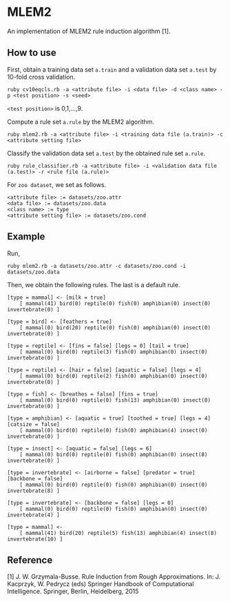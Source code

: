 # MLEM2

An implementation of MLEM2 rule induction algorithm [1].

## How to use
First, obtain a training data set `a.train` and a validation data set `a.test` by 10-fold cross validation.
```
ruby cv10eqcls.rb -a <attribute file> -i <data file> -d <class name> -p <test position> -s <seed>
```
`<test position>` is 0,1,...,9.

Compute a rule set `a.rule` by the MLEM2 algorithm.
```
ruby mlem2.rb -a <attribute file> -i <training data file (a.train)> -c <attribute setting file>
```

Classify the validation data set `a.test` by the obtained rule set `a.rule`.
```
ruby rule_classifier.rb -a <attribute file> -i <validation data file (a.test)> -r <rule file (a.rule)>
```

For `zoo dataset`, we set as follows.
```
<attribute file> := datasets/zoo.attr
<data file> := datasets/zoo.data
<class name> := type
<attribute setting file> := datasets/zoo.cond
```

## Example 

Run, 
```
ruby mlem2.rb -a datasets/zoo.attr -c datasets/zoo.cond -i datasets/zoo.data
```
Then, we obtain the following rules.
The last is a default rule.
```
[type = mammal] <- [milk = true]
	[ mammal(41) bird(0) reptile(0) fish(0) amphibian(0) insect(0) invertebrate(0) ]

[type = bird] <- [feathers = true]
	[ mammal(0) bird(20) reptile(0) fish(0) amphibian(0) insect(0) invertebrate(0) ]

[type = reptile] <- [fins = false] [legs = 0] [tail = true]
	[ mammal(0) bird(0) reptile(3) fish(0) amphibian(0) insect(0) invertebrate(0) ]

[type = reptile] <- [hair = false] [aquatic = false] [legs = 4]
	[ mammal(0) bird(0) reptile(2) fish(0) amphibian(0) insect(0) invertebrate(0) ]

[type = fish] <- [breathes = false] [fins = true]
	[ mammal(0) bird(0) reptile(0) fish(13) amphibian(0) insect(0) invertebrate(0) ]

[type = amphibian] <- [aquatic = true] [toothed = true] [legs = 4] [catsize = false]
	[ mammal(0) bird(0) reptile(0) fish(0) amphibian(4) insect(0) invertebrate(0) ]

[type = insect] <- [aquatic = false] [legs = 6]
	[ mammal(0) bird(0) reptile(0) fish(0) amphibian(0) insect(8) invertebrate(0) ]

[type = invertebrate] <- [airborne = false] [predator = true] [backbone = false]
	[ mammal(0) bird(0) reptile(0) fish(0) amphibian(0) insect(0) invertebrate(8) ]

[type = invertebrate] <- [backbone = false] [legs = 0]
	[ mammal(0) bird(0) reptile(0) fish(0) amphibian(0) insect(0) invertebrate(4) ]

[type = mammal] <-
	[ mammal(41) bird(20) reptile(5) fish(13) amphibian(4) insect(8) invertebrate(10) ]
```

## Reference
[1] J. W. Grzymala-Busse. Rule Induction from Rough Approximations. In: J. Kacprzyk, W. Pedrycz (eds) Springer Handbook of Computational Intelligence. Springer, Berlin, Heidelberg, 2015

  
